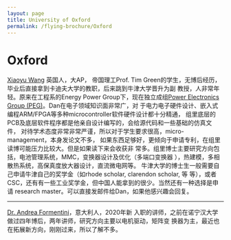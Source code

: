 ```yaml
---
layout: page
title: University of Oxford
permalink: /flying-brochure/Oxford
---
```

# Oxford


[Xiaoyu Wang](https://eng.ox.ac.uk/people/dan-rogers/) 英国人，大AP， 帝国理工Prof. Tim
Green的学生，无博后经历，毕业后直接拿到卡迪夫大学的教职，后来跳到牛津大学晋升为副
教授，人非常年轻。原来在工程系的Energy Power Group下，现在独立成组[Power Electronics
Group (PEG)](https://eng.ox.ac.uk/power-electronics-group/)。Dan在电子领域知识面非常广，对
于电力电子硬件设计、嵌入式编程ARM/FPGA等多种microcontroller软件硬件设计都十分精通，
组里底层的PCB及底层软件程序都是他亲自设计编写的，会给源代码和一些基础的仿真文件，
对待学术态度非常非常严谨，所以对于学生要求很高，micro-management，本身发论文不多，
如果东西足够好，更倾向于申请专利，在组里读博可能压力比较大。但是如果读下来会收获非
常多。组里博士主要研究方向包括，电池管理系统，MMC，变换器设计及优化（多端口变换器
），热建模，多相散热系统，高保真度放大器设计，直流微电网等。
牛津大学的博士生一般需要自己申请牛津自己的奖学金（如rhode scholar, clarendon scholar, 等
等），或者CSC，还有有一些工业奖学金，但中国人能拿到的很少。当然还有一种选择是申请
research master。可以直接发邮件给Dan，如果他感兴趣会回复。

---

[Dr. Andrea Formentini](https://eng.ox.ac.uk/people/andrea-formentini/)，意大利人，2020年新
入职的讲师，之前在诺宁汉大学做过四年博后，两年讲师，研究方向主要以电机驱动，矩阵变
换器为主，最近也在拓展新方向，刚刚过来，所以了解不多。